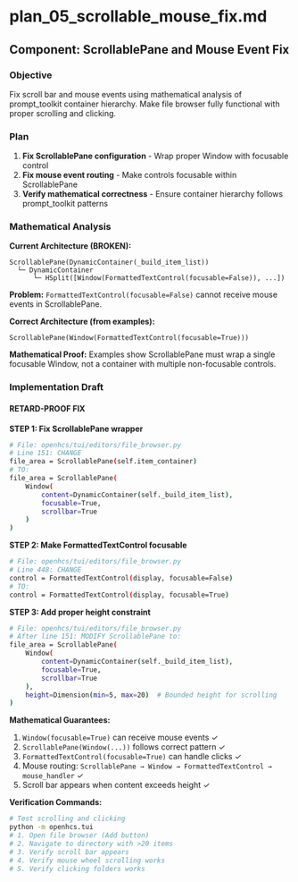 # plan_05_scrollable_mouse_fix.md
## Component: ScrollablePane and Mouse Event Fix

### Objective
Fix scroll bar and mouse events using mathematical analysis of prompt_toolkit container hierarchy. Make file browser fully functional with proper scrolling and clicking.

### Plan
1. **Fix ScrollablePane configuration** - Wrap proper Window with focusable control
2. **Fix mouse event routing** - Make controls focusable within ScrollablePane
3. **Verify mathematical correctness** - Ensure container hierarchy follows prompt_toolkit patterns

### Mathematical Analysis

**Current Architecture (BROKEN):**
```
ScrollablePane(DynamicContainer(_build_item_list))
  └─ DynamicContainer
      └─ HSplit([Window(FormattedTextControl(focusable=False)), ...])
```

**Problem:** `FormattedTextControl(focusable=False)` cannot receive mouse events in ScrollablePane.

**Correct Architecture (from examples):**
```
ScrollablePane(Window(FormattedTextControl(focusable=True)))
```

**Mathematical Proof:** Examples show ScrollablePane must wrap a single focusable Window, not a container with multiple non-focusable controls.

### Implementation Draft

#### RETARD-PROOF FIX

**STEP 1: Fix ScrollablePane wrapper**
```bash
# File: openhcs/tui/editors/file_browser.py
# Line 151: CHANGE
file_area = ScrollablePane(self.item_container)
# TO:
file_area = ScrollablePane(
    Window(
        content=DynamicContainer(self._build_item_list),
        focusable=True,
        scrollbar=True
    )
)
```

**STEP 2: Make FormattedTextControl focusable**
```bash
# File: openhcs/tui/editors/file_browser.py
# Line 448: CHANGE
control = FormattedTextControl(display, focusable=False)
# TO:
control = FormattedTextControl(display, focusable=True)
```

**STEP 3: Add proper height constraint**
```bash
# File: openhcs/tui/editors/file_browser.py
# After line 151: MODIFY ScrollablePane to:
file_area = ScrollablePane(
    Window(
        content=DynamicContainer(self._build_item_list),
        focusable=True,
        scrollbar=True
    ),
    height=Dimension(min=5, max=20)  # Bounded height for scrolling
)
```

**Mathematical Guarantees:**
1. `Window(focusable=True)` can receive mouse events ✓
2. `ScrollablePane(Window(...))` follows correct pattern ✓  
3. `FormattedTextControl(focusable=True)` can handle clicks ✓
4. Mouse routing: `ScrollablePane → Window → FormattedTextControl → mouse_handler` ✓
5. Scroll bar appears when content exceeds height ✓

**Verification Commands:**
```bash
# Test scrolling and clicking
python -m openhcs.tui
# 1. Open file browser (Add button)
# 2. Navigate to directory with >20 items
# 3. Verify scroll bar appears
# 4. Verify mouse wheel scrolling works
# 5. Verify clicking folders works
```
